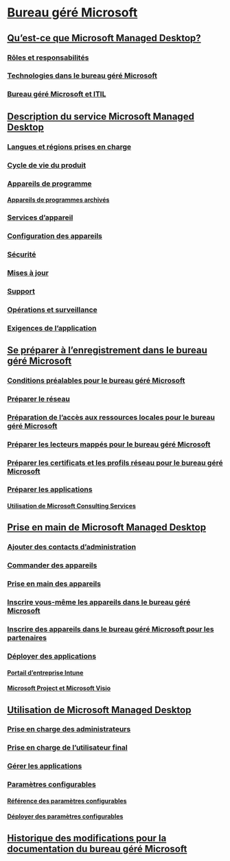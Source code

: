 # [Bureau géré Microsoft](index.yml)
## [Qu’est-ce que Microsoft Managed Desktop?](intro/index.md)
### [Rôles et responsabilités](intro/roles-and-responsibilities.md)
### [Technologies dans le bureau géré Microsoft](intro/technologies.md)
### [Bureau géré Microsoft et ITIL](MMD-and-ITSM.md)
## [Description du service Microsoft Managed Desktop](service-description/index.md)
### [Langues et régions prises en charge](service-description/regions-languages.md)
### [Cycle de vie du produit](service-description/device-lifecycle.md)
### [Appareils de programme](service-description/device-list.md)
#### [Appareils de programmes archivés](service-description/archived-device-list.md)
### [Services d’appareil](service-description/device-services.md)
### [Configuration des appareils](service-description/device-policies.md)
### [Sécurité](service-description/security.md)
### [Mises à jour](service-description/updates.md)
### [Support](service-description/support.md)
### [Opérations et surveillance](service-description/operations-and-monitoring.md)
### [Exigences de l’application](service-description/mmd-app-requirements.md)
## [Se préparer à l’enregistrement dans le bureau géré Microsoft](get-ready/index.md)
### [Conditions préalables pour le bureau géré Microsoft](get-ready/prerequisites.md)
### [Préparer le réseau](get-ready/network.md)
### [Préparation de l’accès aux ressources locales pour le bureau géré Microsoft](get-ready/authentication.md)
### [Préparer les lecteurs mappés pour le bureau géré Microsoft](get-ready/mapped-drives.md)
### [Préparer les certificats et les profils réseau pour le bureau géré Microsoft](get-ready/certs-wifi-lan.md)
### [Préparer les applications](get-ready/apps.md)
#### [Utilisation de Microsoft Consulting Services](get-ready/apps-MCS.md)
## [Prise en main de Microsoft Managed Desktop](get-started/index.md)
### [Ajouter des contacts d’administration](get-started/add-admin-contacts.md)
### [Commander des appareils](get-started/devices.md)
### [Prise en main des appareils](get-started/get-started-devices.md)
### [Inscrire vous-même les appareils dans le bureau géré Microsoft](get-started/register-devices-self.md)
### [Inscrire des appareils dans le bureau géré Microsoft pour les partenaires](get-started/register-devices-partner.md)
### [Déployer des applications](get-started/deploy-apps.md)
#### [Portail d’entreprise Intune](get-started/company-portal.md)
#### [Microsoft Project et Microsoft Visio](get-started/project-visio.md)
## [Utilisation de Microsoft Managed Desktop](working-with-managed-desktop/index.md)
### [Prise en charge des administrateurs](working-with-managed-desktop/admin-support.md)
### [Prise en charge de l’utilisateur final](working-with-managed-desktop/end-user-support.md)
### [Gérer les applications](working-with-managed-desktop/manage-apps.md)
### [Paramètres configurables](working-with-managed-desktop/config-setting-overview.md)
#### [Référence des paramètres configurables](working-with-managed-desktop/config-setting-ref.md)
#### [Déployer des paramètres configurables](working-with-managed-desktop/config-setting-deploy.md)
## [Historique des modifications pour la documentation du bureau géré Microsoft](change-history-managed-desktop.md)

